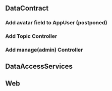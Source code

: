 ## DataContract
### Add avatar field to AppUser (postponed)
### Add Topic Controller

### Add manage(admin) Controller

## DataAccessServices

## Web



